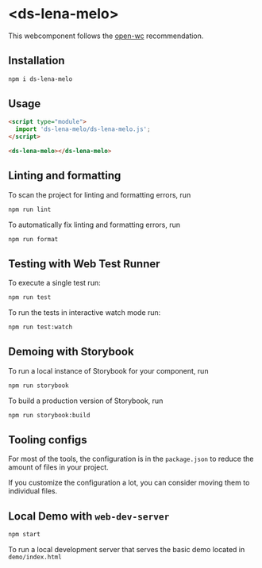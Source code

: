 # \<ds-lena-melo>

This webcomponent follows the [open-wc](https://github.com/open-wc/open-wc) recommendation.

## Installation

```bash
npm i ds-lena-melo
```

## Usage

```html
<script type="module">
  import 'ds-lena-melo/ds-lena-melo.js';
</script>

<ds-lena-melo></ds-lena-melo>
```

## Linting and formatting

To scan the project for linting and formatting errors, run

```bash
npm run lint
```

To automatically fix linting and formatting errors, run

```bash
npm run format
```

## Testing with Web Test Runner

To execute a single test run:

```bash
npm run test
```

To run the tests in interactive watch mode run:

```bash
npm run test:watch
```

## Demoing with Storybook

To run a local instance of Storybook for your component, run

```bash
npm run storybook
```

To build a production version of Storybook, run

```bash
npm run storybook:build
```


## Tooling configs

For most of the tools, the configuration is in the `package.json` to reduce the amount of files in your project.

If you customize the configuration a lot, you can consider moving them to individual files.

## Local Demo with `web-dev-server`

```bash
npm start
```

To run a local development server that serves the basic demo located in `demo/index.html`
